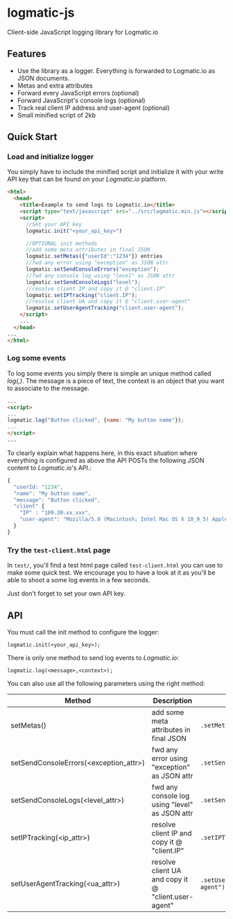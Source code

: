 # logmatic-js

Client-side JavaScript logging library for Logmatic.io

## Features

- Use the library as a logger. Everything is forwarded to Logmatic.io as JSON documents.
- Metas and extra attributes
- Forward every JavaScript errors (optional)
- Forward JavaScript's console logs (optional)
- Track real client IP address and user-agent (optional)
- Small minified script of 2kb

## Quick Start

### Load and initialize logger

You simply have to include the minified script and initialize it with your write API key that can be found on your *Logmatic.io* platform.

```html
<html>
  <head>
    <title>Example to send logs to Logmatic.io</title>
    <script type="text/javascript" src="../src/logmatic.min.js"></script>
    <script>
      //Set your API key
      logmatic.init("<your_api_key>")

      //OPTIONAL init methods
      //add some meta attributes in final JSON
      logmatic.setMetas({"userId":"1234"}) entries
      //fwd any error using "exception" as JSON attr
      logmatic.setSendConsoleErrors("exception");
      //fwd any console log using "level" as JSON attr
      logmatic.setSendConsoleLogs("level");
      //resolve client IP and copy it @ "client.IP"
      logmatic.setIPTracking("client.IP");
      //resolve client UA and copy it @ "client.user-agent"
      logmatic.setUserAgentTracking("client.user-agent");
	</script>
    ...
  </head>
...
</html>
```

### Log some events

To log some events you simply there is simple an unique method called *log(<message>,<context>)*. The message is a piece of text, the context is an object that you want to associate to the message.

```html
...
<script>
...
logmatic.log("Button clicked", {name: "My button name"});
...
</script>
...
```

To clearly explain what happens here, in this exact situation where everything is configured as above the API POSTs the following JSON content to *Logmatic.io*'s API.:

```js
{
  "userId: "1234",
  "name": "My button name",
  "message": "Button clicked",
  "client" {
    "IP" : "109.30.xx.xxx",
    "user-agent": "Mozilla/5.0 (Macintosh; Intel Mac OS X 10_9_5) AppleWebKit/537.36 (KHTML, like Gecko) Chrome/44.0.2403.130 Safari/537.36"
  }
}
```

### Try the `test-client.html` page

In `test/`, you'll find a test html page called `test-client.html` you can use to make some quick test.
We encourage you to have a look at it as you'll be able to shoot a some log events in a few seconds.

Just don't forget to set your own API key.

## API

You must call the init method to configure the logger:
```
logmatic.init(<your_api_key>);
```

There is only one method to send log events to *Logmatic.io*:
```
logmatic.log(<message>,<context>);
```

You can also use all the following parameters using the right method:

| Method        | Description           |  Example  |
| ------------- | ------------- |  ----- |
| setMetas(<object>) | add some meta attributes in final JSON | `.setMetas({"userId":"1234"})` |
| setSendConsoleErrors(<exception_attr>) | fwd any error using "exception" as JSON attr | `.setSendConsoleErrors("exception");`|
| setSendConsoleLogs(<level_attr>) | fwd any console log using "level" as JSON attr | `.setSendConsoleLogs("level")`|
| setIPTracking(<ip_attr>) | resolve client IP and copy it @ "client.IP" | `.setIPTracking("client.IP")`|
| setUserAgentTracking(<ua_attr>) | resolve client UA and copy it @ "client.user-agent" | `.setUserAgentTracking("client.user-agent")`|
